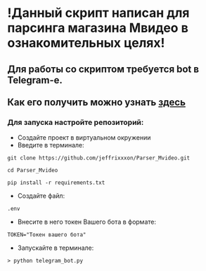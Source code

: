 # !Данный скрипт написан для парсинга магазина Мвидео в ознакомительных целях!<br>

## Для работы со скриптом требуется bot в Telegram-е.<br><br>Как его получить можно узнать <a href="https://smmplanner.com/blog/gaid-kak-sozdat-i-nastroit-bota-v-tielieghramie/">здесь</a><br>

### Для запуска настройте репозиторий:
- Создайте проект в виртуальном окружении
- Введите в терминале:
<div>
    
    git clone https://github.com/jeffrixxxon/Parser_Mvideo.git
    
    cd Parser_Mvideo

    pip install -r requirements.txt
</div>

- Создайте файл:
<div>
    
    .env
    
<div>
    
- Внесите в него токен Вашего бота в формате:
    
<div>
    
    TOKEN="Токен вашего бота"
    
</div>

- Запускайте в терминале:

<div>
    
    > python telegram_bot.py

</div>
